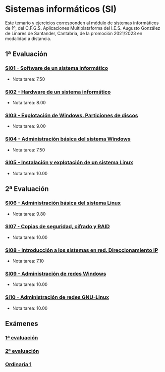 # Sistemas informáticos (SI)
Este temario y ejercicios corresponden al módulo de sistemas informáticos de 1º, del C.F.G.S. Aplicaciones Multiplataforma del I.E.S. Augusto González de Linares de Santander, Cantabria, de la promoción 2021/2023 en modalidad a distancia.
## 1ª Evaluación
### [SI01 - Software de un sistema informático](https://github.com/DiegoGlez1992/DAM/tree/main/Sistemas%20Inform%C3%A1ticos/SI01%20-%20Software%20de%20un%20sistema%20inform%C3%A1tico)
* Nota tarea: 7.50
### [SI02 - Hardware de un sistema informático](https://github.com/DiegoGlez1992/DAM/tree/main/Sistemas%20Inform%C3%A1ticos/SI02%20-%20Hardware%20de%20un%20sistema%20inform%C3%A1tico)
* Nota tarea: 8.00
### [SI03 - Explotación de Windows. Particiones de discos](https://github.com/DiegoGlez1992/DAM/tree/main/Sistemas%20Inform%C3%A1ticos/SI03%20-%20Explotaci%C3%B3n%20de%20Windows.%20Particiones%20de%20discos)
* Nota tarea: 9.00
### [SI04 - Administración básica del sistema Windows](https://github.com/DiegoGlez1992/DAM/tree/main/Sistemas%20Inform%C3%A1ticos/SI04%20-%20Administraci%C3%B3n%20b%C3%A1sica%20del%20sistema%20Windows)
* Nota tarea: 7.50
### [SI05 - Instalación y explotación de un sistema Linux](https://github.com/DiegoGlez1992/DAM/tree/main/Sistemas%20Inform%C3%A1ticos/SI05%20-%20Instalaci%C3%B3n%20y%20explotaci%C3%B3n%20de%20un%20sistema%20Linux)
* Nota tarea: 10.00
## 2ª Evaluación
### [SI06 - Administración básica del sistema Linux](https://github.com/DiegoGlez1992/DAM/tree/main/Sistemas%20Inform%C3%A1ticos/SI06%20-%20Administraci%C3%B3n%20b%C3%A1sica%20del%20sistema%20Linux)
* Nota tarea: 9.80
### [SI07 - Copias de seguridad, cifrado y RAID](https://github.com/DiegoGlez1992/DAM/tree/main/Sistemas%20Inform%C3%A1ticos/SI07%20-%20Copias%20de%20seguridad%2C%20cifrado%20y%20RAID)
* Nota tarea: 10.00
### [SI08 - Introducción a los sistemas en red. Direccionamiento IP](https://github.com/DiegoGlez1992/DAM/tree/main/Sistemas%20Inform%C3%A1ticos/SI08%20-%20Introducci%C3%B3n%20a%20los%20sistemas%20en%20red.%20Direccionamiento%20IP)
* Nota tarea: 7.10
### [SI09 - Administración de redes Windows](https://github.com/DiegoGlez1992/DAM/tree/main/Sistemas%20Inform%C3%A1ticos/SI09%20-%20Administraci%C3%B3n%20de%20redes%20Windows)
* Nota tarea: 10.00
### [SI10 - Administración de redes GNU-Linux](https://github.com/DiegoGlez1992/DAM/tree/main/Sistemas%20Inform%C3%A1ticos/SI10%20-%20Administraci%C3%B3n%20de%20redes%20GNU-Linux)
* Nota tarea: 10.00
## Exámenes
### [1ª evaluación](https://github.com/DiegoGlez1992/DAM/tree/main/Sistemas%20Inform%C3%A1ticos/Examen%201%C2%AA%20evaluaci%C3%B3n)
### [2ª evaluación](https://github.com/DiegoGlez1992/DAM/tree/main/Sistemas%20Inform%C3%A1ticos/Examen%202%C2%AA%20evaluaci%C3%B3n)
### [Ordinaria 1](https://github.com/DiegoGlez1992/DAM/tree/main/Sistemas%20Inform%C3%A1ticos/Examen%201%C2%AA%20ordinaria)
